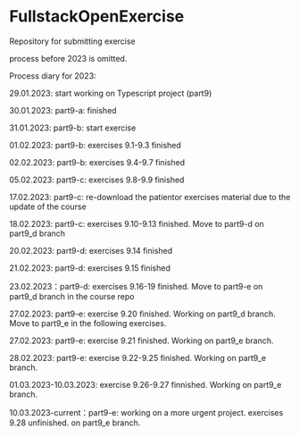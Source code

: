 # FullstackOpenExercise
Repository for submitting exercise

process before 2023 is omitted.

Process diary for 2023:

   29.01.2023: start working on Typescript project (part9)
   
   30.01.2023: part9-a: finished
   
   31.01.2023: part9-b: start exercise
   
   01.02.2023: part9-b: exercises 9.1-9.3 finished
    
   02.02.2023: part9-b: exercises 9.4-9.7 finished
   
   05.02.2023: part9-c: exercises 9.8-9.9 finished
   
   17.02.2023: part9-c: re-download the patientor exercises material due to the update of the course
   
   18.02.2023: part9-c: exercises 9.10-9.13 finished. Move to part9-d on part9_d branch
   
   20.02.2023: part9-d: exercises 9.14 finished
   
   21.02.2023: part9-d: exercises 9.15 finished
   
   23.02.2023：part9-d: exercises 9.16-19 finished. Move to part9-e on part9_d branch in the course repo
   
   27.02.2023: part9-e: exercise 9.20 finished. Working on part9_d branch. Move to part9_e in the following exercises.
   
   27.02.2023: part9-e: exercise 9.21 finished. Working on part9_e branch. 
   
   28.02.2023: part9-e: exercise 9.22-9.25 finished. Working on part9_e branch. 
   
   01.03.2023-10.03.2023: exercise 9.26-9.27 finnished. Working on part9_e branch.
   
   10.03.2023-current：part9-e: working on a more urgent project. exercises 9.28 unfinished. on part9_e branch. 
   
